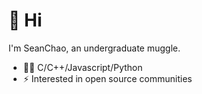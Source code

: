 # 👋 Hi
I'm SeanChao, an undergraduate muggle.

- 👨‍💻 C/C++/Javascript/Python
- ⚡ Interested in open source communities
